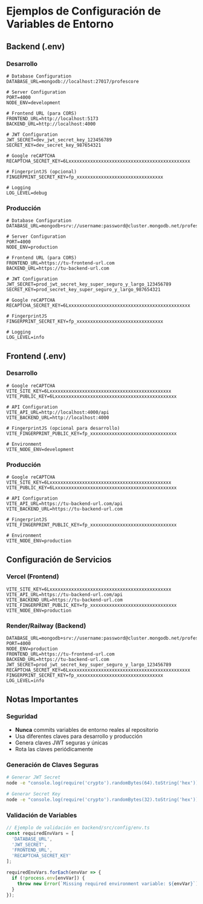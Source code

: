 # Ejemplos de Configuración de Variables de Entorno

## Backend (.env)

### Desarrollo
```env
# Database Configuration
DATABASE_URL=mongodb://localhost:27017/profescore

# Server Configuration
PORT=4000
NODE_ENV=development

# Frontend URL (para CORS)
FRONTEND_URL=http://localhost:5173
BACKEND_URL=http://localhost:4000

# JWT Configuration
JWT_SECRET=dev_jwt_secret_key_123456789
SECRET_KEY=dev_secret_key_987654321

# Google reCAPTCHA
RECAPTCHA_SECRET_KEY=6Lxxxxxxxxxxxxxxxxxxxxxxxxxxxxxxxxxxxxxxxxxxxxx

# FingerprintJS (opcional)
FINGERPRINT_SECRET_KEY=fp_xxxxxxxxxxxxxxxxxxxxxxxxxxxxxxxx

# Logging
LOG_LEVEL=debug
```

### Producción
```env
# Database Configuration
DATABASE_URL=mongodb+srv://username:password@cluster.mongodb.net/profescore

# Server Configuration
PORT=4000
NODE_ENV=production

# Frontend URL (para CORS)
FRONTEND_URL=https://tu-frontend-url.com
BACKEND_URL=https://tu-backend-url.com

# JWT Configuration
JWT_SECRET=prod_jwt_secret_key_super_seguro_y_largo_123456789
SECRET_KEY=prod_secret_key_super_seguro_y_largo_987654321

# Google reCAPTCHA
RECAPTCHA_SECRET_KEY=6Lxxxxxxxxxxxxxxxxxxxxxxxxxxxxxxxxxxxxxxxxxxxxx

# FingerprintJS
FINGERPRINT_SECRET_KEY=fp_xxxxxxxxxxxxxxxxxxxxxxxxxxxxxxxx

# Logging
LOG_LEVEL=info
```

## Frontend (.env)

### Desarrollo
```env
# Google reCAPTCHA
VITE_SITE_KEY=6Lxxxxxxxxxxxxxxxxxxxxxxxxxxxxxxxxxxxxxxxxxxxxx
VITE_PUBLIC_KEY=6Lxxxxxxxxxxxxxxxxxxxxxxxxxxxxxxxxxxxxxxxxxxxxx

# API Configuration
VITE_API_URL=http://localhost:4000/api
VITE_BACKEND_URL=http://localhost:4000

# FingerprintJS (opcional para desarrollo)
VITE_FINGERPRINT_PUBLIC_KEY=fp_xxxxxxxxxxxxxxxxxxxxxxxxxxxxxxxx

# Environment
VITE_NODE_ENV=development
```

### Producción
```env
# Google reCAPTCHA
VITE_SITE_KEY=6Lxxxxxxxxxxxxxxxxxxxxxxxxxxxxxxxxxxxxxxxxxxxxx
VITE_PUBLIC_KEY=6Lxxxxxxxxxxxxxxxxxxxxxxxxxxxxxxxxxxxxxxxxxxxxx

# API Configuration
VITE_API_URL=https://tu-backend-url.com/api
VITE_BACKEND_URL=https://tu-backend-url.com

# FingerprintJS
VITE_FINGERPRINT_PUBLIC_KEY=fp_xxxxxxxxxxxxxxxxxxxxxxxxxxxxxxxx

# Environment
VITE_NODE_ENV=production
```

## Configuración de Servicios

### Vercel (Frontend)
```env
VITE_SITE_KEY=6Lxxxxxxxxxxxxxxxxxxxxxxxxxxxxxxxxxxxxxxxxxxxxx
VITE_API_URL=https://tu-backend-url.com/api
VITE_BACKEND_URL=https://tu-backend-url.com
VITE_FINGERPRINT_PUBLIC_KEY=fp_xxxxxxxxxxxxxxxxxxxxxxxxxxxxxxxx
VITE_NODE_ENV=production
```

### Render/Railway (Backend)
```env
DATABASE_URL=mongodb+srv://username:password@cluster.mongodb.net/profescore
PORT=4000
NODE_ENV=production
FRONTEND_URL=https://tu-frontend-url.com
BACKEND_URL=https://tu-backend-url.com
JWT_SECRET=prod_jwt_secret_key_super_seguro_y_largo_123456789
RECAPTCHA_SECRET_KEY=6Lxxxxxxxxxxxxxxxxxxxxxxxxxxxxxxxxxxxxxxxxxxxxx
FINGERPRINT_SECRET_KEY=fp_xxxxxxxxxxxxxxxxxxxxxxxxxxxxxxxx
LOG_LEVEL=info
```

## Notas Importantes

### Seguridad
- **Nunca** commits variables de entorno reales al repositorio
- Usa diferentes claves para desarrollo y producción
- Genera claves JWT seguras y únicas
- Rota las claves periódicamente

### Generación de Claves Seguras
```bash
# Generar JWT Secret
node -e "console.log(require('crypto').randomBytes(64).toString('hex'))"

# Generar Secret Key
node -e "console.log(require('crypto').randomBytes(32).toString('hex'))"
```

### Validación de Variables
```javascript
// Ejemplo de validación en backend/src/config/env.ts
const requiredEnvVars = [
  'DATABASE_URL',
  'JWT_SECRET',
  'FRONTEND_URL',
  'RECAPTCHA_SECRET_KEY'
];

requiredEnvVars.forEach(envVar => {
  if (!process.env[envVar]) {
    throw new Error(`Missing required environment variable: ${envVar}`);
  }
});
``` 